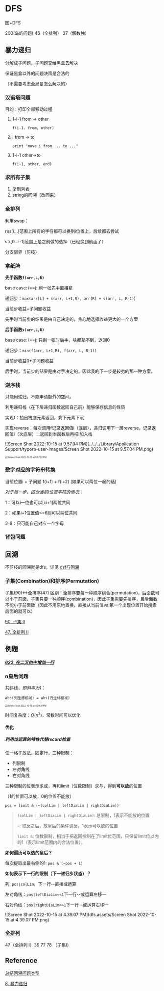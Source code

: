 # DFS

图+DFS

200(岛屿问题) 46（全排列） 37（解数独）



## 暴力递归

分解成子问题，子问题交给黑盒去解决

保证黑盒以外的问题决策是合法的

（不需要考虑全局是怎么解决的）



### 汉诺塔问题

目的：打印全部移动过程

1. 1-i-1 from -> other

   `f(i-1. from, other)`

2. i from -> to

   `print "move i from ... to ..."`

3. 1-i-1 other->to

   `f(i-1, other, end)`

### 求所有子集

1. 复制列表
2. string的回溯（改回来）

### 全排列

利用swap：

res[i...]范围上所有的字符都可以换到i位置上，后续都去尝试

str[0...i-1]范围上是之前做的选择（已经换到前面了）

 分支限界（剪枝）

### 拿纸牌

**先手函数`f(arr,L,R)`**

base case: i==j: 剩一张先手直接拿

递归步：`max(arr[L] + s(arr, L+1,R), arr[R] + s(arr, L, R-1)`)

当前步收益+子问题收益

先手时当前步的结果是由自己决定的，贪心地选择收益更大的一个方案

**后手函数`s(arr,L,R)`**

base case: i==j: 只剩一张时后手，啥都拿不到，返回0

递归步：`min(f(arr, L+1,R), f(arr, L, R-1))`

当前步收益0+子问题收益

后手时，当前步的结果是由对手决定的，因此我的下一步是较劣的那一种方案。



### 逆序栈

只能用递归，不能申请额外的空间。

利用递归栈（在下层递归函数返回自己前）能够保存信息的性质

实现f：抽出栈底元素返回，剩下元素下沉

实现reverse：每次调用f记录返回值i（底层），递归调用下一层reverse，记录返回值i（次底层）...返回到本函数后再把i加入栈

![Screen Shot 2022-10-15 at 9.57.04 PM](../../../Library/Application Support/typora-user-images/Screen Shot 2022-10-15 at 9.57.04 PM.png)

<img src="dfs.assets/Screen Shot 2022-10-15 at 9.57.32 PM.png" alt="Screen Shot 2022-10-15 at 9.57.32 PM" style="zoom:50%;" />

### 数字对应的字符串转换

当前位置i + 子问题 f(i+1) + f(i+2) (如果可以两位一起的话)

*对于每一步，区分当前i位置字符的情况：*

1：可以i一位也可以[i:i+1]两位共同

2：如果i+1位置值<=6则可以两位共同

3-9：只可能自己对应一个字母

### 背包问题



## 回溯

不剪枝的回溯就是dfs，详见 [dsf与回溯](https://leetcode.cn/leetbook/read/dfs/nj8h1e/)

### 子集(Combination)和排序(Permutation)

子集(90)<->全排序(47)
区别：全排序要每一种顺序组合(permutation)，后面数可以小于前面，子集只要一种顺序(combination)，因此子集需要先排序，且后面数不能小于前面数（因此不用原地置换，直接从当前值val第一个出现位置开始搜索后面的就可以）

[90. 子集 II](https://leetcode.cn/problems/subsets-ii/) 

[47. 全排列 II](https://leetcode.cn/problems/permutations-ii/) 



## 例题

##### [623. 在二叉树中增加一行](https://leetcode.cn/problems/add-one-row-to-tree/)  

### n皇后问题

共斜线，*即斜率为1*：

`abs(列坐标相减) = abs(行坐标相减)`

<img src="dfs.assets/Screen Shot 2022-10-15 at 4.39.31 PM.png" alt="Screen Shot 2022-10-15 at 4.39.31 PM" style="zoom:50%;" />

时间复杂度：$O(n^2)$，常数时间可以优化

#### 优化

##### 利用位运算的特性代替record检查

任一格子放法，固定行，三种限制：

- 列限制
- 左对角线
- 右对角线

三种限制的位表示求或，再和limit（位数限制）求与，得到**可以放**的位置

（1的位置可以放，0的位置不能放）

`pos = limit & (~(colLim | leftDiaLim | rightDiaLim))`

>  `(colLim | leftDiaLim | rightDiaLim)`: 总限制，1表示不能放的位置
>
> `~`: 取反之后，放皇后的条件调反，1表示可以放的位置
>
> `limit &`: 位数限制，相当于把返回控制在了limit位范围，只保留limit位以内的1（表示limit范围内的合法位置）。

**如何遍历可以选的皇后？**

每次提取出最右侧的1: `pos & (~pos + 1)`

**如何表示下一行的限制（下一递归步状态）？**

列: `pos|colLim`，下一行--直接或运算

左对角线：`pos|leftDiaLim<<1`下一行--或运算左移一

右对角线：`pos|rightDiaLim>>1`下一行--或运算右移一

![Screen Shot 2022-10-15 at 4.39.07 PM](dfs.assets/Screen Shot 2022-10-15 at 4.39.07 PM.png)

### 全排列

47（全排列II）39 77 78 （子集I）

## Reference

[总结回溯问题类型](https://leetcode.cn/problems/subsets/solution/c-zong-jie-liao-hui-su-wen-ti-lei-xing-dai-ni-gao-/)  

[8. 暴力递归](https://www.bilibili.com/video/BV1kQ4y1h7ok?p=9&vd_source=3ee85a74f53c722d5c1f8a852c0c7504) 

